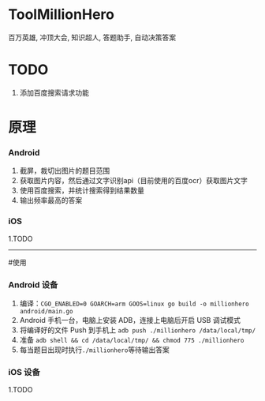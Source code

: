 # ToolMillionHero
百万英雄, 冲顶大会, 知识超人, 答题助手, 自动决策答案

# TODO
1. 添加百度搜索请求功能


# 原理
### Android
1. 截屏，裁切出图片的题目范围
2. 获取图片内容，然后通过文字识别api（目前使用的百度ocr）获取图片文字
3. 使用百度搜索，并统计搜索得到结果数量
4. 输出频率最高的答案

### iOS
1.TODO

---

#使用
### Android 设备
1. 编译：`CGO_ENABLED=0 GOARCH=arm GOOS=linux go build -o millionhero android/main.go`
2. Android 手机一台，电脑上安装 ADB，连接上电脑后开启 USB 调试模式
3. 将编译好的文件 Push 到手机上 `adb push ./millionhero /data/local/tmp/`
4. 准备 `adb shell && cd /data/local/tmp/ && chmod 775 ./millionhero`
5. 每当题目出现时执行`./millionhero`等待输出答案


### iOS 设备
1.TODO